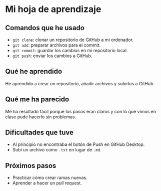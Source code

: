 # Mi hoja de aprendizaje

## Comandos que he usado
- `git clone`: clonar un repositorio de GitHub a mi ordenador.
- `git add`: preparar archivos para el commit.
- `git commit`: guardar los cambios en mi repositorio local.
- `git push`: enviar los cambios a GitHub.

## Qué he aprendido
He aprendido a crear un repositorio, añadir archivos y subirlos a GitHub.

## Qué me ha parecido
Me ha resultado fácil porque los pasos eran claros y con lo que vimos en clase pude hacerlo sin problemas.

## Dificultades que tuve
- Al principio no encontraba el botón de Push en GitHub Desktop.
- Subí un archivo como `.txt` en lugar de `.md`.

## Próximos pasos
- Practicar cómo crear ramas nuevas.
- Aprender a hacer un pull request.
